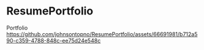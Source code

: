 # ResumePortfolio
Portfolio
https://github.com/johnsontopno/ResumePortfolio/assets/66691981/b712a590-c359-4788-848c-ee75d24e548c

